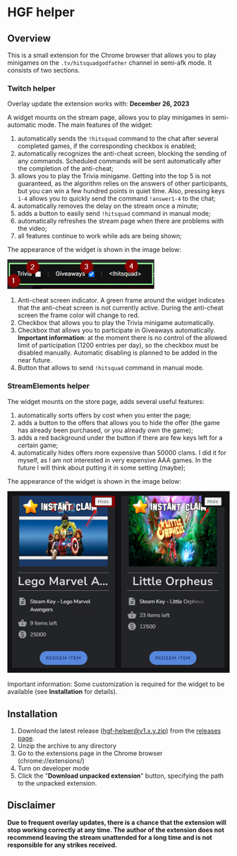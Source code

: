 # HGF helper

## Overview
This is a small extension for the Chrome browser that allows you to play minigames on the `.tv/hitsquadgodfather` channel in semi-afk mode. It consists of two sections.

### Twitch helper

Overlay update the extension works with: **December 26, 2023**

   A widget mounts on the stream page, allows you to play minigames in semi-automatic mode. The main features of the widget:
1. automatically sends the `!hitsquad` command to the chat after several completed games, if the corresponding checkbox is enabled;
1. automatically recognizes the anti-cheat screen, blocking the sending of any commands. Scheduled commands will be sent automatically after the completion of the anti-cheat;
1. allows you to play the Trivia minigame. Getting into the top 5 is not guaranteed, as the algorithm relies on the answers of other participants, but you can win a few hundred points in quiet time. Also, pressing keys `1-4` allows you to quickly send the command `!answer1-4` to the chat;
1. automatically removes the delay on the stream once a minute;
1. adds a button to easily send `!hitsquad` command in manual mode;
1. automatically refreshes the stream page when there are problems with the video;
1. all features continue to work while ads are being shown;

The appearance of the widget is shown in the image below:

![readme_1.png](./readme_1.png)

1. Anti-cheat screen indicator. A green frame around the widget indicates that the anti-cheat screen is not currently active. During the anti-cheat screen the frame color will change to red.
1. Checkbox that allows you to play the Trivia minigame automatically.
1. Checkbox that allows you to participate in Giveaways automatically.
**Important information**: at the moment there is no control of the allowed limit of participation (1200 entries per day), so the checkbox must be disabled manually. Automatic disabling is planned to be added in the near future.
1. Button that allows to send `!hitsquad` command in manual mode.

### StreamElements helper
The widget mounts on the store page, adds several useful features:
1. automatically sorts offers by cost when you enter the page;
1. adds a button to the offers that allows you to hide the offer (the game has already been purchased, or you already own the game);
1. adds a red background under the button if there are few keys left for a certain game;
1. automatically hides offers more expensive than 50000 clams. I did it for myself, as I am not interested in very expensive AAA games. In the future I will think about putting it in some setting (maybe);

The appearance of the widget is shown in the image below:

![readme_2.png](./readme_2.png)

Important information: Some customization is required for the widget to be available (see **Installation** for details).

## Installation
1. Download the latest release (hgf-helper@v1.x.y.zip) from the [releases page](https://github.com/v3il/hgf-helper/releases/tag/Release).
2. Unzip the archive to any directory
3. Go to the extensions page in the Chrome browser (chrome://extensions/)
4. Turn on developer mode
5. Click the "**Download unpacked extension**" button, specifying the path to the unpacked extension.

## Disclaimer
**Due to frequent overlay updates, there is a chance that the extension will stop working correctly at any time. The author of the extension does not recommend leaving the stream unattended for a long time and is not responsible for any strikes received.**

